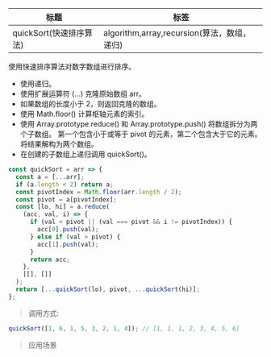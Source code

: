 | 标题                    | 标签                                        |
| ----------------------- | ------------------------------------------- |
| quickSort(快速排序算法) | algorithm,array,recursion(算法，数组，递归) |

使用快速排序算法对数字数组进行排序。

- 使用递归。
- 使用扩展运算符 (...) 克隆原始数组 arr。
- 如果数组的长度小于 2，则返回克隆的数组。
- 使用 Math.floor() 计算枢轴元素的索引。
- 使用 Array.prototype.reduce() 和 Array.prototype.push() 将数组拆分为两个子数组。 第一个包含小于或等于 pivot 的元素，第二个包含大于它的元素。 将结果解构为两个数组。
- 在创建的子数组上递归调用 quickSort()。

```js
const quickSort = arr => {
  const a = [...arr];
  if (a.length < 2) return a;
  const pivotIndex = Math.floor(arr.length / 2);
  const pivot = a[pivotIndex];
  const [lo, hi] = a.reduce(
    (acc, val, i) => {
      if (val < pivot || (val === pivot && i != pivotIndex)) {
        acc[0].push(val);
      } else if (val > pivot) {
        acc[1].push(val);
      }
      return acc;
    },
    [[], []]
  );
  return [...quickSort(lo), pivot, ...quickSort(hi)];
};
```

> 调用方式:

```js
quickSort([1, 6, 1, 5, 3, 2, 1, 4]); // [1, 1, 1, 2, 3, 4, 5, 6]
```

> 应用场景
